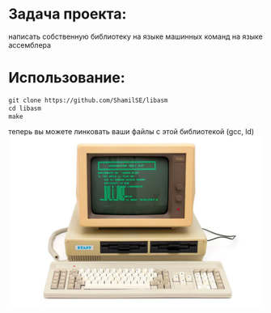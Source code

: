 # Задача проекта:
написать собственную библиотеку на языке машинных команд на языке ассемблера
# Использование:
```
git clone https://github.com/ShamilSE/libasm
cd libasm
make
```
теперь вы можете линковать ваши файлы с этой библиотекой (gcc, ld)
![](additional/old_computer.png)
